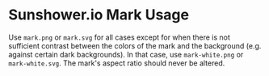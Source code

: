 # Sunshower.io Mark Usage

Use `mark.png` or `mark.svg` for all cases except for when there is not sufficient contrast between the colors of the mark and the background (e.g. against certain dark backgrounds).
In that case, use `mark-white.png` or `mark-white.svg`.
The mark's aspect ratio should never be altered.